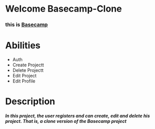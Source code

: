 # Welcome Basecamp-Clone 

<h3>this is <a href="https://basecamp-00.herokuapp.com/">Basecamp</a></h3>



# Abilities 
<ul>
<li>Auth</li>
<li>Create Projectt</li>
<li>Delete Projectt</li>
<li>Edit Project</li>
<li>Edit Profile</li>
</ul>

# Description 

<h5>In this project, the user registers and can create, edit and delete his project. That is, a clone version of the Basecamp project</h5>
